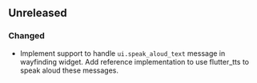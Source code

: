 ## Unreleased

### Changed

- Implement support to handle `ui.speak_aloud_text` message in wayfinding widget.
  Add reference implementation to use flutter_tts to speak aloud these messages.
